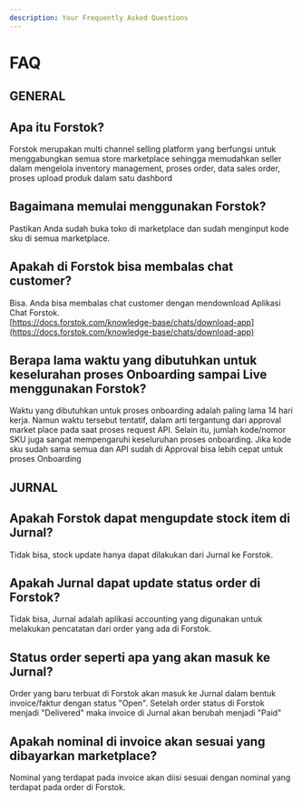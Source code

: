 ```yaml
---
description: Your Frequently Asked Questions
---
```


# FAQ

## GENERAL

## Apa itu Forstok?

Forstok merupakan multi channel selling platform yang berfungsi untuk menggabungkan semua store marketplace sehingga memudahkan seller dalam mengelola inventory management, proses order, data sales order, proses upload produk dalam satu dashbord

## Bagaimana memulai menggunakan Forstok?

Pastikan Anda sudah buka toko di marketplace dan sudah menginput kode sku di semua marketplace.

## Apakah di Forstok bisa membalas chat customer?

Bisa. Anda bisa membalas chat customer dengan mendownload Aplikasi Chat Forstok.   
[https://docs.forstok.com/knowledge-base/chats/download-app](https://docs.forstok.com/knowledge-base/chats/download-app)

## Berapa lama waktu yang dibutuhkan untuk keselurahan proses Onboarding sampai Live menggunakan Forstok? 

Waktu yang dibutuhkan untuk proses onboarding adalah paling lama 14 hari kerja. Namun waktu tersebut tentatif, dalam arti tergantung dari approval market place pada saat proses request API. Selain itu, jumlah kode/nomor SKU juga sangat mempengaruhi keseluruhan proses onboarding. Jika kode sku sudah sama semua dan API sudah di Approval bisa lebih cepat untuk proses Onboarding

## JURNAL

## Apakah Forstok dapat mengupdate stock item di Jurnal?

Tidak bisa, stock update hanya dapat dilakukan dari Jurnal ke Forstok.

## Apakah Jurnal dapat update status order di Forstok?

Tidak bisa, Jurnal adalah aplikasi accounting yang digunakan untuk melakukan pencatatan dari order yang ada di Forstok.

## Status order seperti apa yang akan masuk ke Jurnal?

Order yang baru terbuat di Forstok akan masuk ke Jurnal dalam bentuk invoice/faktur dengan status "Open". Setelah order status di Forstok menjadi "Delivered" maka invoice di Jurnal akan berubah menjadi "Paid"

## Apakah nominal di invoice akan sesuai yang dibayarkan marketplace?

Nominal yang terdapat pada invoice akan diisi sesuai dengan nominal yang terdapat pada order di Forstok.



